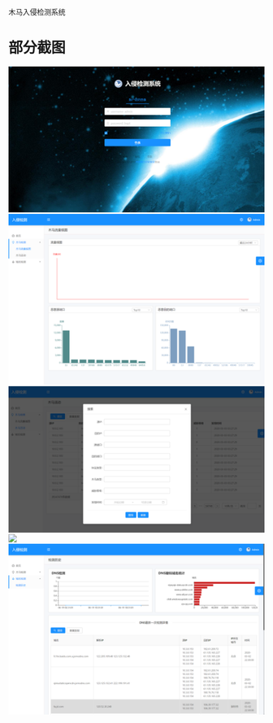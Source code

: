 木马入侵检测系统


# 部分截图


<img src="./src/assets/tmp/img/登录页.PNG"/>
<img src="./src/assets/tmp/img/首页.PNG"/>
<img src="./src/assets/tmp/img/木马活动.PNG"/>
<img src="./src/assets/tmp/img/流量试图.PNG"/>
<img src="./src/assets/tmp/img/检测历史.PNG"/>
